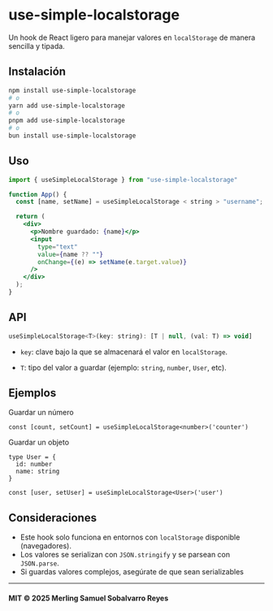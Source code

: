 # use-simple-localstorage

Un hook de React ligero para manejar valores en `localStorage` de manera sencilla y tipada.

## Instalación

```bash
npm install use-simple-localstorage
# o
yarn add use-simple-localstorage
# o
pnpm add use-simple-localstorage
# o
bun install use-simple-localstorage
```

## Uso

```jsx
import { useSimpleLocalStorage } from "use-simple-localstorage"

function App() {
  const [name, setName] = useSimpleLocalStorage < string > "username";

  return (
    <div>
      <p>Nombre guardado: {name}</p>
      <input
        type="text"
        value={name ?? ""}
        onChange={(e) => setName(e.target.value)}
      />
    </div>
  );
}
```

## API

```jsx
useSimpleLocalStorage<T>(key: string): [T | null, (val: T) => void]
```

- `key`: clave bajo la que se almacenará el valor en `localStorage`.

- `T`: tipo del valor a guardar (ejemplo: `string`, `number`, `User`, etc).

## Ejemplos

Guardar un número

```JSX
const [count, setCount] = useSimpleLocalStorage<number>('counter')

```

Guardar un objeto

```JSX
type User = {
  id: number
  name: string
}

const [user, setUser] = useSimpleLocalStorage<User>('user')

```


## Consideraciones
- Este hook solo funciona en entornos con `localStorage` disponible (navegadores).
- Los valores se serializan con `JSON.stringify` y se parsean con `JSON.parse`.
- Si guardas valores complejos, asegúrate de que sean serializables


---
#### MIT © 2025 Merling Samuel Sobalvarro Reyes